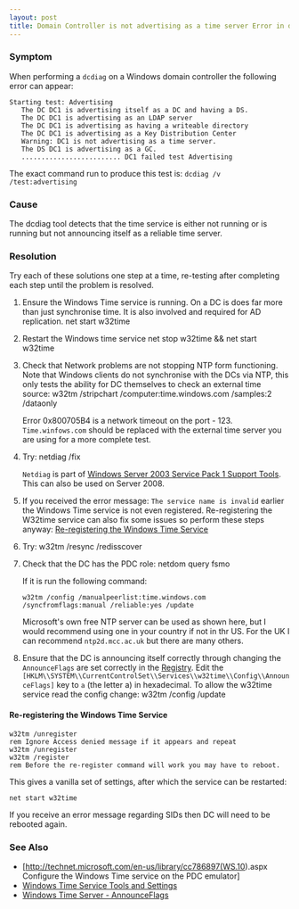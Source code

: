 ```yaml
---
layout: post 
title: Domain Controller is not advertising as a time server Error in dcdiag (Windows)
---
```


### Symptom

When performing a `dcdiag` on a Windows domain controller the following
error can appear:

    Starting test: Advertising
       The DC DC1 is advertising itself as a DC and having a DS.
       The DC DC1 is advertising as an LDAP server
       The DC DC1 is advertising as having a writeable directory
       The DC DC1 is advertising as a Key Distribution Center
       Warning: DC1 is not advertising as a time server.
       The DS DC1 is advertising as a GC.
       ......................... DC1 failed test Advertising

The exact command run to produce this test is:
`dcdiag /v /test:advertising`

### Cause

The dcdiag tool detects that the time service is either not running or
is running but not announcing itself as a reliable time server.

### Resolution

Try each of these solutions one step at a time, re-testing after
completing each step until the problem is resolved.

1.  Ensure the Windows Time service is running. On a DC is does far more
    than just synchronise time. It is also involved and required for AD
    replication.
        net start w32time

2.  Restart the Windows time service
        net stop w32time && net start w32time

3.  Check that Network problems are not stopping NTP form functioning.
    Note that Windows clients do not synchronise with the DCs via NTP,
    this only tests the ability for DC themselves to check an external
    time source:
        w32tm /stripchart /computer:time.windows.com /samples:2 /dataonly

    Error 0x800705B4 is a network timeout on the port - 123.
    `Time.winfows.com` should be replaced with the external time server
    you are using for a more complete test.

4.  Try:
         netdiag /fix

    `Netdiag` is part of [Windows Server 2003 Service Pack 1 Support
    Tools](http://support.microsoft.com/kb/892777). This can also be
    used on Server 2008.

5.  If you received the error message: `The service name is invalid`
    earlier the Windows Time service is not even registered.
    Re-registering the W32time service can also fix some issues so
    perform these steps anyway: [Re-registering the Windows Time
    Service](Domain_Controller_is_not_advertising_as_a_time_server_Error_in_dcdiag_(Windows)#Re-registering_the_Windows_Time_Service "wikilink")
6.  Try:
        w32tm /resync /redisscover

7.  Check that the DC has the PDC role:
        netdom query fsmo

    If it is run the following command:

        w32tm /config /manualpeerlist:time.windows.com /syncfromflags:manual /reliable:yes /update

    Microsoft\'s own free NTP server can be used as shown here, but I
    would recommend using one in your country if not in thr US. For the
    UK I can recommend `ntp2d.mcc.ac.uk` but there are many others.

8.  Ensure that the DC is announcing itself correctly through changing
    the `AnnounceFlags` are set correctly in the
    [Registry](Registry "wikilink"). Edit the
    `[HKLM\\SYSTEM\\CurrentControlSet\\Services\\w32time\\Config\\AnnounceFlags]`
    key to `a` (the letter a) in hexadecimal. To allow the w32time
    service read the config change:
        w32tm /config /update

#### Re-registering the Windows Time Service

    w32tm /unregister
    rem Ignore Access denied message if it appears and repeat
    w32tm /unregister
    w32tm /register
    rem Before the re-register command will work you may have to reboot.

This gives a vanilla set of settings, after which the service can be
restarted:

    net start w32time

If you receive an error message regarding SIDs then DC will need to be
rebooted again.

### See Also

-   \[<http://technet.microsoft.com/en-us/library/cc786897(WS.10>).aspx
    Configure the Windows Time service on the PDC emulator\]
-   [Windows Time Service Tools and
    Settings](http://go.microsoft.com/fwlink/?LinkId=42984)
-   [Windows Time Server -
    AnnounceFlags](http://www.experts-exchange.com/Hardware/Servers/Q_23905283.html)
